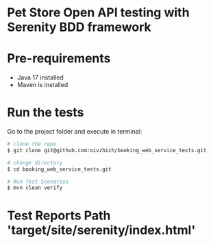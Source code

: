 # Pet Store Open API  testing with Serenity BDD framework

# Pre-requirements

* Java 17 installed
* Maven is installed

# Run the tests

Go to the project folder and execute in terminal:

```bash
# clone the repo
$ git clone git@github.com:oivzhich/booking_web_service_tests.git

# change directory 
$ cd booking_web_service_tests.git

# Run Test Scenarios
$ mvn clean verify

 ```

# Test Reports Path 'target/site/serenity/index.html'
